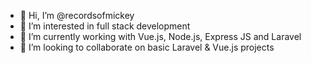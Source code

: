 - 👋 Hi, I’m @recordsofmickey
- 👀 I’m interested in full stack development
- 🌱 I’m currently working with Vue.js, Node.js, Express JS and Laravel
- 💞️ I’m looking to collaborate on basic Laravel & Vue.js projects

<!---
recordsofmickey/recordsofmickey is a ✨ special ✨ repository because its `README.md` (this file) appears on your GitHub profile.
You can click the Preview link to take a look at your changes.
--->
